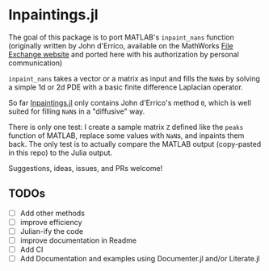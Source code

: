 # Inpaintings.jl

The goal of this package is to port MATLAB's `inpaint_nans` function (originally written by John d'Errico, available on the MathWorks [File Exchange website](https://www.mathworks.com/matlabcentral/fileexchange/4551-inpaint_nans) and ported here with his authorization by personal communication)

`inpaint_nans` takes a vector or a matrix as input and fills the `NaN`s by solving a simple 1d or 2d PDE with a basic finite difference Laplacian operator. 

So far [Inpaintings.jl](https://github.com/briochemc/Inpaintings.jl) only contains John d'Errico's method `0`, which is well suited for filling `NaN`s in a "diffusive" way.

There is only one test: I create a sample matrix `Z` defined like the `peaks` function of MATLAB, replace some values with `NaN`s, and inpaints them back.
The only test is to actually compare the MATLAB output (copy-pasted in this repo) to the Julia output.

Suggestions, ideas, issues, and PRs welcome!

## TODOs

- [ ] Add other methods
- [ ] improve efficiency
- [ ] Julian-ify the code
- [ ] improve documentation in Readme
- [ ] Add CI
- [ ] Add Documentation and examples using Documenter.jl and/or Literate.jl
